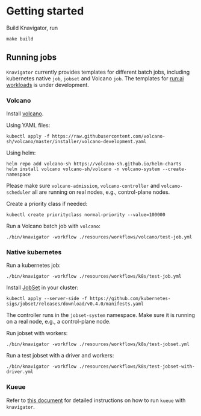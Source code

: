 # Getting started

Build Knavigator, run
```shell
make build
```

## Running jobs

`Knavigator` currently provides templates for different batch jobs, including kubernetes native `job`, `jobset` and Volcano `job`. The templates for [run:ai workloads](https://docs.run.ai/v2.14/admin/workloads/workload-overview-admin/) is under development.

### Volcano

Install [volcano](https://volcano.sh).

Using YAML files:
```shell
kubectl apply -f https://raw.githubusercontent.com/volcano-sh/volcano/master/installer/volcano-development.yaml
```

Using helm:
```shell
helm repo add volcano-sh https://volcano-sh.github.io/helm-charts
helm install volcano volcano-sh/volcano -n volcano-system --create-namespace
```
Please make sure `volcano-admission`, `volcano-controller` and `volcano-scheduler` all are running on real nodes, e.g., control-plane nodes.

Create a priority class if needed:
```shell
kubectl create priorityclass normal-priority --value=100000
```
Run a Volcano batch job with `volcano`:
```shell
./bin/knavigator -workflow ./resources/workflows/volcano/test-job.yml
```
### Native kubernetes

Run a kubernetes job:
```shell
./bin/knavigator -workflow ./resources/workflows/k8s/test-job.yml
```

Install [JobSet](https://github.com/kubernetes-sigs/jobset) in your cluster:
```shell
kubectl apply --server-side -f https://github.com/kubernetes-sigs/jobset/releases/download/v0.4.0/manifests.yaml
```
The controller runs in the `jobset-system` namespace. Make sure it is running on a real node, e.g., a control-plane node.

Run jobset with workers: 
```shell
./bin/knavigator -workflow ./resources/workflows/k8s/test-jobset.yml
```
Run a test jobset with a driver and workers:
```shell
./bin/knavigator -workflow ./resources/workflows/k8s/test-jobset-with-driver.yml
```

### Kueue

Refer to [this document](./examples/kueue.md) for detailed instructions on how to run `kueue` with `knavigator`.
